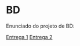 # BD
Enunciado do projeto de BD:

[Entrega 1](file:///home/beatriz/Downloads/BD%202023%20Projeto%20-%20Entrega%201-1.pdf)
[Entrega 2](file:///home/beatriz/Downloads/BD%202023%20Projeto%20-%20Entrega%202.pdf)

